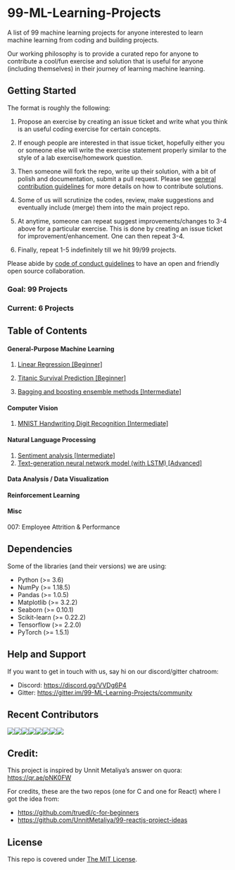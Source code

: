 # 99-ML-Learning-Projects
A list of 99 machine learning projects for anyone interested to learn machine learning from coding and building projects.

Our working philosophy is to provide a curated repo for anyone to contribute a cool/fun exercise and solution that is useful for anyone (including themselves) in their journey of learning machine learning.


## Getting Started

The format is roughly the following:

1. Propose an exercise by creating an issue ticket and write what you think is an useful coding exercise for certain concepts. 

2. If enough people are interested in that issue ticket, hopefully either you or someone else will write the exercise statement properly similar to the style of a lab exercise/homework question.

3. Then someone will fork the repo, write up their solution, with a bit of polish and documentation, submit a pull request. Please see [general contribution guidelines](CONTRIBUTING.md) for more details on how to contribute solutions.

4. Some of us will scrutinize the codes, review, make suggestions and eventually include (merge) them into the main project repo.

5. At anytime, someone can repeat suggest improvements/changes to 3-4 above for a particular exercise. This is done by creating an issue ticket for improvement/enhancement. One can then repeat 3-4.

6. Finally, repeat 1-5 indefinitely till we hit 99/99 projects.

Please abide by [code of conduct guidelines](CODE_OF_CONDUCT.md) to have an open and friendly open source collaboration.

### Goal: 99 Projects  
### Current: 6 Projects

## Table of Contents
#### General-Purpose Machine Learning

001. [Linear Regression [Beginner]](https://github.com/gimseng/99-ML-Learning-Projects/tree/master/002/exercise)

002. [Titanic Survival Prediction [Beginner]](https://github.com/gimseng/99-ML-Learning-Projects/tree/master/001/exercise) 

003. [Bagging and boosting ensemble methods [Intermediate]](https://github.com/gimseng/99-ML-Learning-Projects/tree/master/006/exercise/readme.md)

#### Computer Vision
001. [MNIST Handwriting Digit Recognition [Intermediate]](https://github.com/gimseng/99-ML-Learning-Projects/tree/master/003/exercise) 
#### Natural Language Processing
001. [Sentiment analysis [Intermediate]](https://github.com/gimseng/99-ML-Learning-Projects/tree/master/005/exercise) 
002. [Text-generation neural network model (with LSTM) [Advanced]](https://github.com/gimseng/99-ML-Learning-Projects/tree/master/004/exercise) 
#### Data Analysis / Data Visualization
#### Reinforcement Learning
#### Misc
007: Employee Attrition & Performance




## Dependencies

Some of the libraries (and their versions) we are using:
- Python (>= 3.6)
- NumPy (>= 1.18.5)
- Pandas (>= 1.0.5)
- Matplotlib (>= 3.2.2)
- Seaborn (>= 0.10.1)
- Scikit-learn (>= 0.22.2)
- Tensorflow (>= 2.2.0)
- PyTorch (>= 1.5.1)


## Help and Support

If you want to get in touch with us, say hi on our discord/gitter chatroom:

- Discord: https://discord.gg/VVDg6P4
- Gitter: https://gitter.im/99-ML-Learning-Projects/community

## Recent Contributors
[![](https://sourcerer.io/fame/gimseng/gimseng/99-ML-Learning-Projects/images/0)](https://sourcerer.io/fame/gimseng/gimseng/99-ML-Learning-Projects/links/0)[![](https://sourcerer.io/fame/gimseng/gimseng/99-ML-Learning-Projects/images/1)](https://sourcerer.io/fame/gimseng/gimseng/99-ML-Learning-Projects/links/1)[![](https://sourcerer.io/fame/gimseng/gimseng/99-ML-Learning-Projects/images/2)](https://sourcerer.io/fame/gimseng/gimseng/99-ML-Learning-Projects/links/2)[![](https://sourcerer.io/fame/gimseng/gimseng/99-ML-Learning-Projects/images/3)](https://sourcerer.io/fame/gimseng/gimseng/99-ML-Learning-Projects/links/3)[![](https://sourcerer.io/fame/gimseng/gimseng/99-ML-Learning-Projects/images/4)](https://sourcerer.io/fame/gimseng/gimseng/99-ML-Learning-Projects/links/4)[![](https://sourcerer.io/fame/gimseng/gimseng/99-ML-Learning-Projects/images/5)](https://sourcerer.io/fame/gimseng/gimseng/99-ML-Learning-Projects/links/5)[![](https://sourcerer.io/fame/gimseng/gimseng/99-ML-Learning-Projects/images/6)](https://sourcerer.io/fame/gimseng/gimseng/99-ML-Learning-Projects/links/6)[![](https://sourcerer.io/fame/gimseng/gimseng/99-ML-Learning-Projects/images/7)](https://sourcerer.io/fame/gimseng/gimseng/99-ML-Learning-Projects/links/7)

## Credit:

This project is inspired by Unnit Metaliya’s answer on quora: https://qr.ae/pNK0FW

For credits, these are the two repos (one for C and one for React) where I got the idea from:
- https://github.com/truedl/c-for-beginners 
- https://github.com/UnnitMetaliya/99-reactjs-project-ideas

## License

This repo is covered under [The MIT License](LICENSE).
